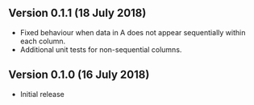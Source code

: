 Version 0.1.1 (18 July 2018)
-----------------------------
*   Fixed behaviour when data in A does not appear
    sequentially within each column.
*   Additional unit tests for non-sequential columns.


Version 0.1.0 (16 July 2018)
-----------------------------
*   Initial release
